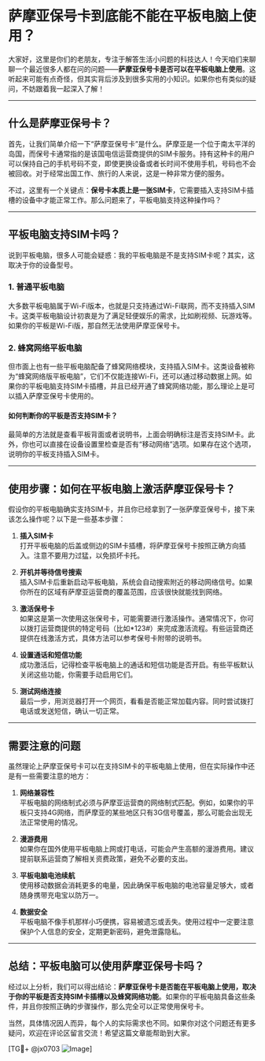 # 萨摩亚保号卡到底能不能在平板电脑上使用？

大家好，这里是你们的老朋友，专注于解答生活小问题的科技达人！今天咱们来聊聊一个最近很多人都在问的问题——**萨摩亚保号卡是否可以在平板电脑上使用**。这听起来可能有点奇怪，但其实背后涉及到很多实用的小知识。如果你也有类似的疑问，不妨跟着我一起深入了解！

---

## 什么是萨摩亚保号卡？

首先，让我们简单介绍一下“萨摩亚保号卡”是什么。萨摩亚是一个位于南太平洋的岛国，而保号卡通常指的是该国电信运营商提供的SIM卡服务。持有这种卡的用户可以保持自己的手机号码不变，即使更换设备或者长时间不使用手机，号码也不会被回收。对于经常出国工作、旅行的人来说，这是一种非常方便的服务。

不过，这里有一个关键点：**保号卡本质上是一张SIM卡**，它需要插入支持SIM卡插槽的设备中才能正常工作。那么问题来了，平板电脑支持这种操作吗？

---

## 平板电脑支持SIM卡吗？

说到平板电脑，很多人可能会疑惑：我的平板电脑是不是支持SIM卡呢？其实，这取决于你的设备型号。

### 1. **普通平板电脑**
大多数平板电脑属于Wi-Fi版本，也就是只支持通过Wi-Fi联网，而不支持插入SIM卡。这类平板电脑设计初衷是为了满足轻便娱乐的需求，比如刷视频、玩游戏等。如果你的平板是Wi-Fi版，那自然无法使用萨摩亚保号卡。

### 2. **蜂窝网络平板电脑**
但市面上也有一些平板电脑配备了蜂窝网络模块，支持插入SIM卡。这类设备被称为“蜂窝网络版平板电脑”，它们不仅能连接Wi-Fi，还可以通过移动数据上网。如果你的平板电脑支持SIM卡插槽，并且已经开通了蜂窝网络功能，那么理论上是可以插入萨摩亚保号卡使用的。

#### 如何判断你的平板是否支持SIM卡？
最简单的方法就是查看平板背面或者说明书，上面会明确标注是否支持SIM卡。此外，你也可以直接在设备设置里检查是否有“移动网络”选项。如果存在这个选项，说明你的平板支持插入SIM卡。

---

## 使用步骤：如何在平板电脑上激活萨摩亚保号卡？

假设你的平板电脑确实支持SIM卡，并且你已经拿到了一张萨摩亚保号卡，接下来该怎么操作呢？以下是一些基本步骤：

1. **插入SIM卡**  
   打开平板电脑的后盖或侧边的SIM卡插槽，将萨摩亚保号卡按照正确方向插入。注意不要用力过猛，以免损坏卡托。

2. **开机并等待信号搜索**  
   插入SIM卡后重新启动平板电脑，系统会自动搜索附近的移动网络信号。如果你所在的区域有萨摩亚运营商的覆盖范围，应该很快就能找到网络。

3. **激活保号卡**  
   如果这是第一次使用这张保号卡，可能需要进行激活操作。通常情况下，你可以拨打运营商提供的特定号码（比如*123#）来完成激活流程。有些运营商还提供在线激活方式，具体方法可以参考保号卡附带的说明书。

4. **设置通话和短信功能**  
   成功激活后，记得检查平板电脑上的通话和短信功能是否开启。有些平板默认关闭这些功能，你需要手动启用它们。

5. **测试网络连接**  
   最后一步，用浏览器打开一个网页，看看是否能正常加载内容。同时尝试拨打电话或发送短信，确认一切正常。

---

## 需要注意的问题

虽然理论上萨摩亚保号卡可以在支持SIM卡的平板电脑上使用，但在实际操作中还是有一些需要注意的地方：

1. **网络兼容性**  
   平板电脑的网络制式必须与萨摩亚运营商的网络制式匹配。例如，如果你的平板只支持4G网络，而萨摩亚的某些地区只有3G信号覆盖，那么可能会出现无法正常使用的情况。

2. **漫游费用**  
   如果你在国外使用平板电脑上网或打电话，可能会产生高额的漫游费用。建议提前联系运营商了解相关资费政策，避免不必要的支出。

3. **平板电脑电池续航**  
   使用移动数据会消耗更多的电量，因此确保平板电脑的电池容量足够大，或者随身携带充电宝以防万一。

4. **数据安全**  
   平板电脑不像手机那样小巧便携，容易被遗忘或丢失。使用过程中一定要注意保护个人信息的安全，定期更新密码，避免泄露隐私。

---

## 总结：平板电脑可以使用萨摩亚保号卡吗？

经过以上分析，我们可以得出结论：**萨摩亚保号卡是否能在平板电脑上使用，取决于你的平板是否支持SIM卡插槽以及蜂窝网络功能**。如果你的平板电脑具备这些条件，并且你按照正确的步骤操作，那么完全可以正常使用保号卡。

当然，具体情况因人而异，每个人的实际需求也不同。如果你对这个问题还有更多疑问，欢迎在评论区留言交流！希望这篇文章能帮助到大家。

[TG💪+ @jx0703 ![Image](https://github.com/user-attachments/assets/dbca1d08-cadb-493c-b0ec-ad6f7a83f270)]
